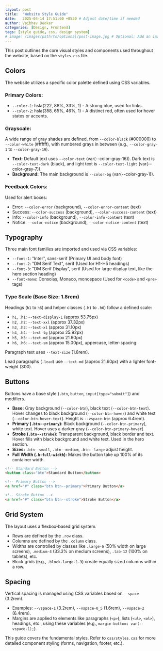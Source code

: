 ```yaml
---
layout: post
title:  "Website Style Guide"
date:   2025-04-14 17:51:00 +0530 # Adjust date/time if needed
author: Vaibhav Deokar
categories: [Design, Frontend]
tags: [style guide, css, design system]
# image: /images/path/to/optional/post-image.jpg # Optional: Add an image if you like
---
```


This post outlines the core visual styles and components used throughout the website, based on the `styles.css` file.

## Colors

The website utilizes a specific color palette defined using CSS variables.

### Primary Colors:

*   `--color-1`: hsla(222, 88%, 33%, 1) - A strong blue, used for links.
*   `--color-2`: hsla(358, 65%, 46%, 1) - A distinct red, often used for hover states or accents.

### Grayscale:

A wide range of gray shades are defined, from `--color-black` (#000000) to `--color-white` (#ffffff), with numbered grays in between (e.g., `--color-gray-1` to `--color-gray-19`).

*   **Text:** Default text uses `--color-text` (var(--color-gray-16)). Dark text is `--color-text-dark` (black), and light text is `--color-text-light` (var(--color-gray-7)).
*   **Background:** The main background is `--color-bg` (var(--color-gray-1)).

### Feedback Colors:

Used for alert boxes:
*   Error: `--color-error` (background), `--color-error-content` (text)
*   Success: `--color-success` (background), `--color-success-content` (text)
*   Info: `--color-info` (background), `--color-info-content` (text)
*   Notice: `--color-notice` (background), `--color-notice-content` (text)

## Typography

Three main font families are imported and used via CSS variables:

*   `--font-1`: "Inter", sans-serif (Primary UI and body font)
*   `--font-2`: "DM Serif Text", serif (Used for H1-H5 headings)
*   `--font-3`: "DM Serif Display", serif (Used for large display text, like the hero section heading)
*   `--font-mono`: Consolas, Monaco, monospace (Used for `<code>` and `<pre>` tags)

### Type Scale (Base Size: 1.8rem)

Headings (`h1` to `h6`) and helper classes (`.h1` to `.h6`) follow a defined scale:

*   `h1`, `.h1`: `--text-display-1` (approx 53.75px)
*   `h2`, `.h2`: `--text-xxl` (approx 37.32px)
*   `h3`, `.h3`: `--text-xl` (approx 31.10px)
*   `h4`, `.h4`: `--text-lg` (approx 25.92px)
*   `h5`, `.h5`: `--text-md` (approx 21.60px)
*   `h6`, `.h6`: `--text-sm` (approx 15.00px), uppercase, letter-spacing

Paragraph text uses `--text-size` (1.8rem).

Lead paragraphs (`.lead`) use `--text-md` (approx 21.60px) with a lighter font-weight (300).

## Buttons

Buttons have a base style (`.btn`, `button`, `input[type="submit"]`) and modifiers.

*   **Base:** Gray background (`--color-btn`), black text (`--color-btn-text`). Hover changes to black background (`--color-btn-hover`) and white text (`--color-btn-hover-text`). Height is `--vspace-btn` (approx 6.4rem).
*   **Primary (`.btn--primary`):** Black background (`--color-btn-primary`), white text. Hover uses a darker gray (`--color-btn-primary-hover`).
*   **Stroke (`.btn--stroke`):** Transparent background, black border and text. Hover fills with black background and white text. Used in the hero section.
*   **Sizes:** `.btn--small`, `.btn--medium`, `.btn--large` adjust height.
*   **Full Width (`.h-full-width`):** Makes the button take up 100% of its container width.

```html
<!-- Standard Button -->
<button class="btn">Standard Button</button>

<!-- Primary Button -->
<a href="#" class="btn btn--primary">Primary Button</a>

<!-- Stroke Button -->
<a href="#" class="btn btn--stroke">Stroke Button</a>
```

## Grid System

The layout uses a flexbox-based grid system.

*   Rows are defined by the `.row` class.
*   Columns are defined by the `.column` class.
*   Widths are controlled by classes like `.large-6` (50% width on large screens), `.medium-4` (33.3% on medium screens), `.tab-12` (100% on tablets), etc.
*   Block grids (e.g., `.block-large-1-3`) create equally sized columns within a row.

## Spacing

Vertical spacing is managed using CSS variables based on `--space` (3.2rem).

*   Examples: `--vspace-1` (3.2rem), `--vspace-0_5` (1.6rem), `--vspace-2` (6.4rem).
*   Margins are applied to elements like paragraphs (`<p>`), lists (`<ul>`, `<ol>`), headings, etc., using these variables (e.g., `margin-bottom: var(--vspace-1);`).

This guide covers the fundamental styles. Refer to `css/styles.css` for more detailed component styling (forms, navigation, footer, etc.).
